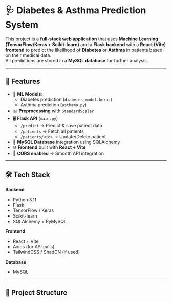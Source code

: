 # 🩺 Diabetes & Asthma Prediction System

This project is a **full-stack web application** that uses **Machine Learning (TensorFlow/Keras + Scikit-learn)** and a **Flask backend** with a **React (Vite) frontend** to predict the likelihood of **Diabetes** or **Asthma** in patients based on their medical data.  
All predictions are stored in a **MySQL database** for further analysis.

---

## 🚀 Features
- 🔬 **ML Models**:  
  - Diabetes prediction (`diabetes_model.keras`)  
  - Asthma prediction (`asthama.py`)  
- 📊 **Preprocessing** with `StandardScaler`  
- 🖥 **Flask API** (`main.py`)  
  - `/predict` → Predict & save patient data  
  - `/patients` → Fetch all patients  
  - `/patients/<id>` → Update/Delete patient  
- 💾 **MySQL Database** integration using SQLAlchemy  
- 🌐 **Frontend** built with **React + Vite**  
- 🔄 **CORS enabled** → Smooth API integration  

---

## 🛠 Tech Stack
**Backend**
- Python 3.11
- Flask
- TensorFlow / Keras
- Scikit-learn
- SQLAlchemy + PyMySQL

**Frontend**
- React + Vite
- Axios (for API calls)
- TailwindCSS / ShadCN (if used)

**Database**
- MySQL

---

## 📂 Project Structure
